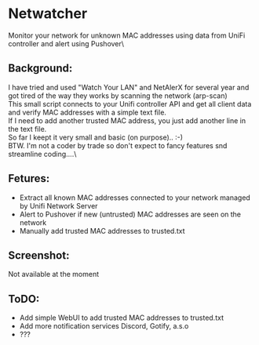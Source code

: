# Netwatcher
Monitor your network for unknown MAC addresses using data from UniFi controller and alert using Pushover\

## Background:
I have tried and used "Watch Your LAN" and NetAlerX for several year and got tired of the way they works by scanning the network (arp-scan)\
This small script connects to your Unifi controller API and get all client data and verify MAC addresses with a simple text file.\
If I need to add another trusted MAC address, you just add another line in the text file.\
So far I keept it very small and basic (on purpose).. :-) \
BTW. I'm not a coder by trade so don't expect to fancy features snd streamline coding....\   

## Fetures:
- Extract all known MAC addresses connected to your network managed by Unifi Network Server
- Alert to Pushover if new (untrusted) MAC addresses are seen on the network
- Manually add trusted MAC addresses to trusted.txt

## Screenshot:
 Not available at the moment
 
## ToDO:
- Add simple WebUI to add trusted MAC addresses to trusted.txt
- Add more notification services Discord, Gotify, a.s.o
- ???

